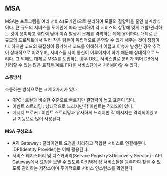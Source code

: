 ## MSA
MSA는 프로그램을 여러 서비스(도메인)으로 분리하여 모듈의 결합력을 줄인 설계방식이다. 큰 규모의 서비스를 도메인에 따라 분리하여 각 서비스의 상황에 맞게 개발/관리하는 것이 용이하고 결합력 낮아 이슈 발생시 문제를 격리하는 데에 용이하다. 대체로 큰 규모의 프로젝트에서 여러 작은 팀들이 독립적으로 운영할 수 있게 해주는 것이 장점이다. 하지만 코드의 복잡성이 증가해서 코드를 이해하기 어렵고 이슈가 발생한 경우 추적이 상대적으로 어려우며, 서비스들 사이 통신이 이루어져야 하기 때문에 상대적으로 느리다. 그 외에도 대체로 MSA를 도입하는 경우 DB도 서비스별로 분리가 되어 DB에서 처리할 수 있는 많은 로직들(예로 FK)을 서비스단에서 처리해야할 수 있다. 

#### 소통방식
소통하는 방식으로는 크게 3가지가 있다
- RPC : 로컬과 비슷한 수준으로 빠르지만 결합력이 높고 표준이 없다.
- 이벤트 스트리밍 : 상대적으로 느리지만 각 이벤트는 격리되어 있다.
- 메시지 브로커 : 이벤트 스트리밍과 유사하게 느리지만 각 메시지는 격리되어있고 큐 기능으로 많이 사용된다.
#### MSA 구성요소
- API Gateway : 클라이언트 요청을 처리하고 적합한 서비스로 연결해준다. IDP(Identity Provider)는 이때 활용된다.
- 서비스 레지스터리 및 디스커버리(Service Registry &Discovery Service) : API Gateway에서 요청을 보낼 수 있도록 아키텍쳐 상 서비스들을 등록하여 찾을 수 있도록 관리하는 저장소이며 주기적으로 서비스 인스턴스를 확인한다
